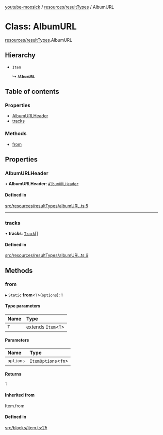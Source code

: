 [youtube-moosick](../README.md) / [resources/resultTypes](../modules/resources_resultTypes.md) / AlbumURL

# Class: AlbumURL

[resources/resultTypes](../modules/resources_resultTypes.md).AlbumURL

## Hierarchy

- `Item`

  ↳ **`AlbumURL`**

## Table of contents

### Properties

- [AlbumURLHeader](resources_resultTypes.AlbumURL.md#albumurlheader)
- [tracks](resources_resultTypes.AlbumURL.md#tracks)

### Methods

- [from](resources_resultTypes.AlbumURL.md#from)

## Properties

### AlbumURLHeader

• **AlbumURLHeader**: [`AlbumURLHeader`](resources_resultTypes.AlbumURLHeader.md)

#### Defined in

[src/resources/resultTypes/albumURL.ts:5](https://github.com/EvasiveXkiller/youtube-moosick/blob/a1886ec/src/resources/resultTypes/albumURL.ts#L5)

___

### tracks

• **tracks**: [`Track`](resources_resultTypes.Track.md)[]

#### Defined in

[src/resources/resultTypes/albumURL.ts:6](https://github.com/EvasiveXkiller/youtube-moosick/blob/a1886ec/src/resources/resultTypes/albumURL.ts#L6)

## Methods

### from

▸ `Static` **from**<`T`\>(`options`): `T`

#### Type parameters

| Name | Type |
| :------ | :------ |
| `T` | extends `Item`<`T`\> |

#### Parameters

| Name | Type |
| :------ | :------ |
| `options` | `ItemOptions`<`fn`\> |

#### Returns

`T`

#### Inherited from

Item.from

#### Defined in

[src/blocks/item.ts:25](https://github.com/EvasiveXkiller/youtube-moosick/blob/a1886ec/src/blocks/item.ts#L25)
